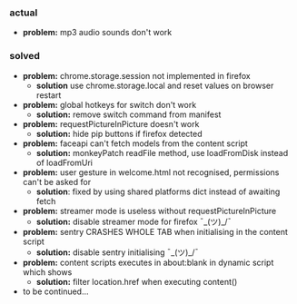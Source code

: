 ### actual
* **problem:** mp3 audio sounds don't work
### solved
* **problem:** chrome.storage.session not implemented in firefox
  * **solution** use chrome.storage.local and reset values on browser restart
* **problem:** global hotkeys for switch don't work
  * **solution:** remove switch command from manifest
* **problem:** requestPictureInPicture doesn't work
  * **solution:** hide pip buttons if firefox detected
* **problem:** faceapi can't fetch models from the content script
  * **solution:** monkeyPatch readFile method, use loadFromDisk instead of loadFromUri
* **problem:** user gesture in welcome.html not recognised, permissions can't be asked for
  * **solution**: fixed by using shared platforms dict instead of awaiting fetch
* **problem:** streamer mode is useless without requestPictureInPicture
  * **solution:** disable streamer mode for firefox ¯\_(ツ)_/¯
* **problem:** sentry CRASHES WHOLE TAB when initialising in the content script
  * **solution:** disable sentry initialising ¯\_(ツ)_/¯
* **problem:** content scripts executes in about:blank in dynamic script which shows
  * **solution:** filter location.href when executing content()
* to be continued...